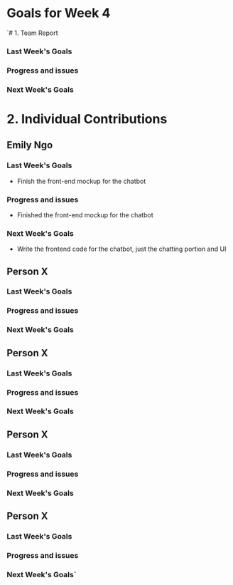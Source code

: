 # Goals for Week 4

`# 1. Team Report
<status update for TA here>

<agenda for team meeting here>

### Last Week's Goals

### Progress and issues

### Next Week's Goals

# 2. Individual Contributions
## Emily Ngo
### Last Week's Goals
- Finish the front-end mockup for the chatbot

### Progress and issues
- Finished the front-end mockup for the chatbot

### Next Week's Goals
- Write the frontend code for the chatbot, just the chatting portion and UI

## Person X
### Last Week's Goals

### Progress and issues

### Next Week's Goals

## Person X
### Last Week's Goals

### Progress and issues

### Next Week's Goals

## Person X
### Last Week's Goals

### Progress and issues

### Next Week's Goals

## Person X
### Last Week's Goals

### Progress and issues

### Next Week's Goals`

